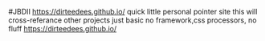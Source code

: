 #JBDII https://dirteedees.github.io/
quick little personal pointer site this will cross-referance other projects just basic no framework,css processors, no fluff https://dirteedees.github.io/
